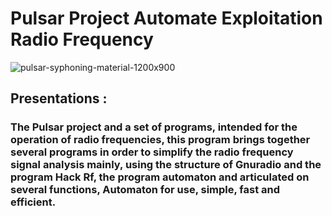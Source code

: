 # Pulsar Project Automate Exploitation Radio Frequency
![pulsar-syphoning-material-1200x900](https://user-images.githubusercontent.com/59021489/72664472-960afb80-39fe-11ea-9d0e-f7a7d8e15904.jpg)
## Presentations :
###  The Pulsar project and a set of programs, intended for the operation of radio frequencies, this program brings together several programs in order to simplify the radio frequency signal analysis mainly, using the structure of Gnuradio and the program Hack Rf, the program automaton and articulated on several functions, Automaton for use, simple, fast and efficient.
